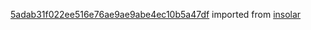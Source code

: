 [5adab31f022ee516e76ae9ae9abe4ec10b5a47df](https://github.com/insolar/insolar/commit/5adab31f022ee516e76ae9ae9abe4ec10b5a47df) imported from [insolar](https://github.com/insolar/insolar)
